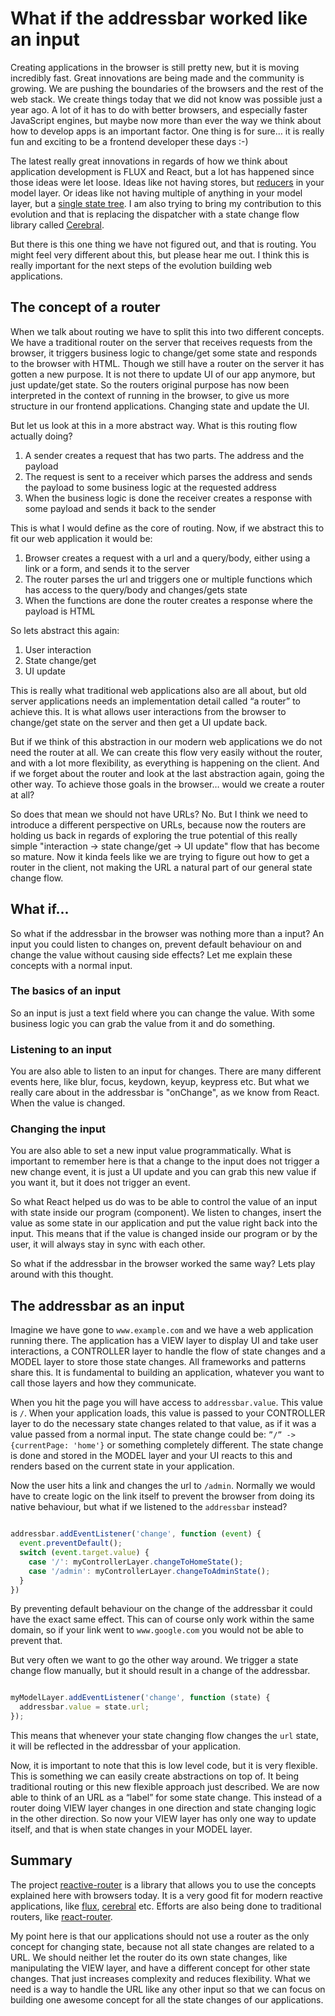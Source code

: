 # What if the addressbar worked like an input

Creating applications in the browser is still pretty new, but it is moving incredibly fast. Great innovations are being made and the community is growing. We are pushing the boundaries of the browsers and the rest of the web stack. We create things today that we did not know was possible just a year ago. A lot of it has to do with better browsers, and especially faster JavaScript engines, but maybe now more than ever the way we think about how to develop apps is an important factor. One thing is for sure… it is really fun and exciting to be a frontend developer these days :-)

The latest really great innovations in regards of how we think about application development is FLUX and React, but a lot has happened since those ideas were let loose. Ideas like not having stores, but [reducers](https://github.com/rackt/redux) in your model layer. Or ideas like not having multiple of anything in your model layer, but a [single state tree](https://github.com/Yomguithereal/baobab). I am also trying to bring my contribution to this evolution and that is replacing the dispatcher with a state change flow library called [Cerebral](http://christianalfoni.com/cerebral).

But there is this one thing we have not figured out, and that is routing. You might feel very different about this, but please hear me out. I think this is really important for the next steps of the evolution building web applications.

## The concept of a router
When we talk about routing we have to split this into two different concepts. We have a traditional router on the server that receives requests from the browser, it triggers business logic  to change/get some state and responds to the browser with HTML. Though we still have a router on the server it has gotten a new purpose. It is not there to update UI of our app anymore, but just update/get state. So the routers original purpose has now been interpreted in the context of running in the browser, to give us more structure in our frontend applications. Changing state and update the UI.

But let us look at this in a more abstract way. What is this routing flow actually doing?

1. A sender creates a request that has two parts. The address and the payload
2. The request is sent to a receiver which parses the address and sends the payload to some business logic at the requested address
3. When the business logic is done the receiver creates a response with some payload and sends it back to the sender

This is what I would define as the core of routing. Now, if we abstract this to fit our web application it would be:

1. Browser creates a request with a url and a query/body, either using a link or a form, and sends it to the server
2. The router parses the url and triggers one or multiple functions which has access to the query/body and changes/gets state
3. When the functions are done the router creates a response where the payload is HTML

So lets abstract this again:

1. User interaction
2. State change/get
3. UI update

This is really what traditional web applications also are all about, but old server applications needs an implementation detail called “a router” to achieve this. It is what allows user interactions from the browser to change/get state on the server and then get a UI update back.

But if we think of this abstraction in our modern web applications we do not need the router at all. We can create this flow very easily without the router, and with a lot more flexibility, as everything is happening on the client. And if we forget about the router and look at the last abstraction again, going the other way. To achieve those goals in the browser… would we create a router at all?

So does that mean we should not have URLs? No. But I think we need to introduce a different perspective on URLs, because now the routers are holding us back in regards of exploring the true potential of this really simple "interaction -> state change/get -> UI update" flow that has become so mature. Now it kinda feels like we are trying to figure out how to get a router in the client, not making the URL a natural part of our general state change flow.

## What if...
So what if the addressbar in the browser was nothing more than a input? An input you could listen to changes on, prevent default behaviour on and change the value without causing side effects? Let me explain these concepts with a normal input.

### The basics of an input
So an input is just a text field where you can change the value. With some business logic you can grab the value from it and do something.

### Listening to an input
You are also able to listen to an input for changes. There are many different events here, like blur, focus, keydown, keyup, keypress etc. But what we really care about in the addressbar is "onChange", as we know from React. When the value is changed.

### Changing the input
You are also able to set a new input value programmatically. What is important to remember here is that a change to the input does not trigger a new change event, it is just a UI update and you can grab this new value if you want it, but it does not trigger an event.

So what React helped us do was to be able to control the value of an input with state inside our program (component). We listen to changes, insert the value as some state in our application and put the value right back into the input. This means that if the value is changed inside our program or by the user, it will always stay in sync with each other.

So what if the addressbar in the browser worked the same way? Lets play around with this thought.

## The addressbar as an input
Imagine we have gone to `www.example.com` and we have a web application running there. The application has a VIEW layer to display UI and take user interactions, a CONTROLLER layer to handle the flow of state changes and a MODEL layer to store those state changes. All frameworks and patterns share this. It is fundamental to building an application, whatever you want to call those layers and how they communicate.

When you hit the page you will have access to `addressbar.value`. This value is `/`. When your application loads, this value is passed to your CONTROLLER layer to do the necessary state changes related to that value, as if it was a value passed from a normal input. The state change could be: `”/” -> {currentPage: 'home'}` or something completely different. The state change is done and stored in the MODEL layer and your UI reacts to this and renders based on the current state in your application.

Now the user hits a link and changes the url to `/admin`. Normally we would have to create logic on the link itself to prevent the browser from doing its native behaviour, but what if we listened to the `addressbar` instead?

```javascript

addressbar.addEventListener('change', function (event) {
  event.preventDefault();
  switch (event.target.value) {
    case '/': myControllerLayer.changeToHomeState();
    case '/admin': myControllerLayer.changeToAdminState();
  }
})
```

By preventing default behaviour on the change of the addressbar it could have the exact same effect. This can of course only work within the same domain, so if your link went to `www.google.com` you would not be able to prevent that.

But very often we want to go the other way around. We trigger a state change flow manually, but it should result in a change of the addressbar.

```javascript

myModelLayer.addEventListener('change', function (state) {
  addressbar.value = state.url;
});
```

This means that whenever your state changing flow changes the `url` state, it will be reflected in the addressbar of your application.

Now, it is important to note that this is low level code, but it is very flexible. This is something we can easily create abstractions on top of. It being traditional routing or this new flexible approach just described. We are now able to think of an URL as a “label” for some state change. This instead of a router doing VIEW layer changes in one direction and state changing logic in the other direction. So now your VIEW layer has only one way to update itself, and that is when state changes in your MODEL layer.


## Summary
The project [reactive-router](https://github.com/christianalfoni/reactive-router) is a library that allows you to use the concepts explained here with browsers today. It is a very good fit for modern reactive applications, like [flux](https://github.com/facebook/flux), [cerebral](https://github.com/christianalfoni/cerebral) etc. Efforts are also being done to traditional routers, like [react-router](https://github.com/rackt/react-router).

My point here is that our applications should not use a router as the only concept for changing state, because not all state changes are related to a URL. We should neither let the router do its own state changes, like manipulating the VIEW layer, and have a different concept for other state changes. That just increases complexity and reduces flexibility. What we need is a way to handle the URL like any other input so that we can focus on building one awesome concept for all the state changes of our applications.
